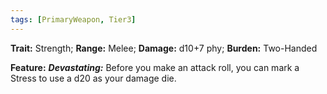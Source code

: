 ```yaml
---
tags: [PrimaryWeapon, Tier3]
---
```

**Trait:** Strength; **Range:** Melee; **Damage:** d10+7 phy; **Burden:** Two-Handed

**Feature:** ***Devastating:*** Before you make an attack roll, you can mark a Stress to use a d20 as your damage die.
